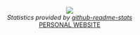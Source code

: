 <p align="center">
<a href="https://github.com/layaxx">
  <img src="https://github-readme-stats.vercel.app/api/top-langs/?username=layaxx&layout=compact&theme=radical" />
</a>
  <br />
<em>Statistics provided by <a href="https://github.com/anuraghazra/github-readme-stats">github-readme-stats</a></em>
<br />
<a href="https://y-lang.eu">PERSONAL WEBSITE</a>
</p>
